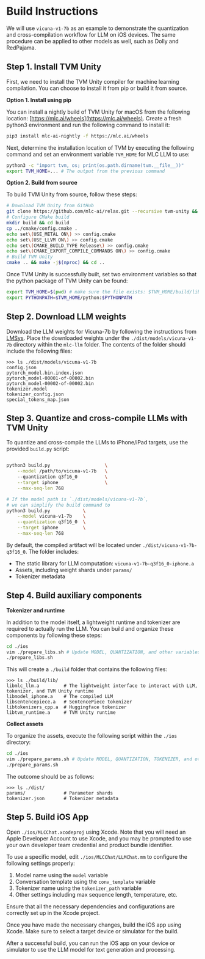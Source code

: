 # Build Instructions

We will use `vicuna-v1-7b` as an example to demonstrate the quantization and cross-compilation workflow for LLM on iOS devices. The same procedure can be applied to other models as well, such as Dolly and RedPajama.

## Step 1. Install TVM Unity

First, we need to install the TVM Unity compiler for machine learning compilation. You can choose to install it from pip or build it from source.

**Option 1. Install using pip**

You can install a nightly build of TVM Unity for macOS from the following location: [https://mlc.ai/wheels](https://mlc.ai/wheels). Create a fresh python3 environment and run the following command to install it:

```bash
pip3 install mlc-ai-nightly -f https://mlc.ai/wheels
```

Next, determine the installation location of TVM by executing the following command and set an environment variable `TVM_HOME` for MLC LLM to use:

```bash
python3 -c "import tvm, os; print(os.path.dirname(tvm.__file__))"
export TVM_HOME=... # The output from the previous command
```

**Option 2. Build from source**

To build TVM Unity from source, follow these steps:

```bash
# Download TVM Unity from GitHub
git clone https://github.com/mlc-ai/relax.git --recursive tvm-unity && cd tvm-unity
# Configure CMake build
mkdir build && cd build
cp ../cmake/config.cmake .
echo set\(USE_METAL ON\) >> config.cmake
echo set\(USE_LLVM ON\) >> config.cmake
echo set\(CMAKE_BUILD_TYPE Release\) >> config.cmake
echo set\(CMAKE_EXPORT_COMPILE_COMMANDS ON\) >> config.cmake
# Build TVM Unity
cmake .. && make -j$(nproc) && cd ..
```

Once TVM Unity is successfully built, set two environment variables so that the python package of TVM Unity can be found:

```bash
export TVM_HOME=$(pwd) # make sure the file exists: $TVM_HOME/build/libtvm.so
export PYTHONPATH=$TVM_HOME/python:$PYTHONPATH
```

## Step 2. Download LLM weights

Download the LLM weights for Vicuna-7b by following the instructions from [LMSys](https://github.com/lm-sys/FastChat#vicuna-weights). Place the downloaded weights under the `./dist/models/vicuna-v1-7b` directory within the `mlc-llm` folder. The contents of the folder should include the following files:

```
>>> ls ./dist/models/vicuna-v1-7b
config.json
pytorch_model.bin.index.json
pytorch_model-00001-of-00002.bin
pytorch_model-00002-of-00002.bin
tokenizer.model
tokenizer_config.json
special_tokens_map.json
```

## Step 3. Quantize and cross-compile LLMs with TVM Unity

To quantize and cross-compile the LLMs to iPhone/iPad targets, use the provided `build.py` script:

```bash

python3 build.py                    \
    --model /path/to/vicuna-v1-7b   \ 
    --quantization q3f16_0          \
    --target iphone                 \
    --max-seq-len 768

# If the model path is `./dist/models/vicuna-v1-7b`,
# we can simplify the build command to
python3 build.py            \
    --model vicuna-v1-7b    \
    --quantization q3f16_0  \
    --target iphone         \
    --max-seq-len 768
```

By default, the compiled artifact will be located under `./dist/vicuna-v1-7b-q3f16_0`. The folder includes:
- The static library for LLM computation: `vicuna-v1-7b-q3f16_0-iphone.a`
- Assets, including weight shards under `params/`
- Tokenizer metadata

## Step 4. Build auxiliary components

**Tokenizer and runtime**

In addition to the model itself, a lightweight runtime and tokenizer are required to actually run the LLM. You can build and organize these components by following these steps:

```bash
cd ./ios
vim ./prepare_libs.sh # Update MODEL, QUANTIZATION, and other variables
./prepare_libs.sh
```

This will create a `./build` folder that contains the following files:

```
>>> ls ./build/lib/
libmlc_llm.a         # The lightweight interface to interact with LLM, tokenizer, and TVM Unity runtime
libmodel_iphone.a    # The compiled LLM
libsentencepiece.a   # SentencePiece tokenizer
libtokenizers_cpp.a  # Huggingface tokenizer
libtvm_runtime.a     # TVM Unity runtime
```

**Collect assets**

To organize the assets, execute the following script within the `./ios` directory:

```bash
cd ./ios
vim ./prepare_params.sh # Update MODEL, QUANTIZATION, TOKENIZER, and other variables
./prepare_params.sh
```

The outcome should be as follows:

```
>>> ls ./dist/
params/              # Parameter shards
tokenizer.json       # Tokenizer metadata
```

## Step 5. Build iOS App

Open `./ios/MLCChat.xcodeproj` using Xcode. Note that you will need an Apple Developer Account to use Xcode, and you may be prompted to use your own developer team credential and product bundle identifier.

To use a specific model, edit `./ios/MLCChat/LLMChat.mm` to configure the following settings properly:
1. Model name using the `model` variable
2. Conversation template using the `conv_template` variable
3. Tokenizer name using the `tokenizer_path` variable
4. Other settings including max sequence length, temperature, etc.

Ensure that all the necessary dependencies and configurations are correctly set up in the Xcode project.

Once you have made the necessary changes, build the iOS app using Xcode. Make sure to select a target device or simulator for the build.

After a successful build, you can run the iOS app on your device or simulator to use the LLM model for text generation and processing.
